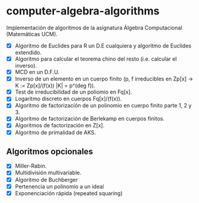 # computer-algebra-algorithms
Implementación de algoritmos de la asignatura Álgebra Computacional (Matemáticas UCM).

- [x] Algoritmo de Euclides para R un D.E cualquiera y algoritmo de Euclides extendido.
- [x] Algoritmo para calcular el teorema chino del resto (i.e. calcular el inverso).
- [x] MCD en un D.F.U.
- [x] Inverso de un elemento en un cuerpo finito (p, f irreducibles en Zp[x] -> K := Zp[x]/(f(x)) |K| = p^(deg f)).
- [x] Test de irreducibilidad de un poliomio en Fq[x].
- [x] Logaritmo discreto en cuerpos Fq[x]/(f(x)).
- [x] Algoritmo de factorización de un polinomio en cuerpo finito parte 1, 2 y 3.
- [x] Algoritmo de factorización de Berlekamp en cuerpos finitos.
- [x] Algoritmos de factorización en Z[x].
- [x] Algoritmo de primalidad de AKS.

## Algoritmos opcionales

- [x] Miller-Rabin.
- [x] Multidivisión multivariable.
- [x] Algoritmo de Buchberger
- [x] Pertenencia un polinomio a un ideal
- [x] Exponenciación rápida (repeated squaring)

